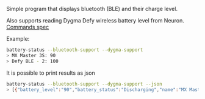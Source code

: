 Simple program that displays bluetooth (BLE) and their charge level.

Also supports reading Dygma Defy wireless battery level from Neuron. [Commands spec](https://github.com/Dygmalab/Bazecor/blob/development/src/api/hardware-virtual/DefyWireless.ts)

Example:
```bash
battery-status --bluetooth-support --dygma-support
> MX Master 3S: 90
> Defy BLE - 2: 100
```

It is possible to print results as json
```bash
battery-status --bluetooth-support --dygma-support --json
> [{"battery_level":"90","battery_status":"Discharging","name":"MX Master 3S"},{"battery_level":"100","battery_status":"Discharging","name":"Defy BLE - 2"}]
```

